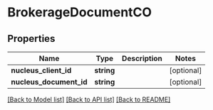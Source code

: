 # BrokerageDocumentCO

## Properties
Name | Type | Description | Notes
------------ | ------------- | ------------- | -------------
**nucleus_client_id** | **string** |  | [optional] 
**nucleus_document_id** | **string** |  | [optional] 

[[Back to Model list]](../README.md#documentation-for-models) [[Back to API list]](../README.md#documentation-for-api-endpoints) [[Back to README]](../README.md)



